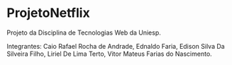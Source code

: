 # ProjetoNetflix
Projeto da Disciplina de Tecnologias Web da Uniesp.

Integrantes:
Caio Rafael Rocha de Andrade,
Ednaldo Faria,
Edison Silva Da Silveira Filho,
Liriel De Lima Terto,
Vitor Mateus Farias do Nascimento.

